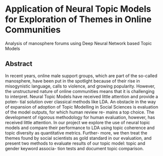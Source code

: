 # Application of Neural Topic Models for Exploration of Themes in Online Communities

Analysis of manosphere forums using Deep Neural Network based Topic Models

## Abstract 

In recent years, online male support groups, which are part of the so-called manosphere, have been put in the spotlight because of their rise in misogynistic language, calls to violence, and growing popularity. However, the unstructured nature of online communities means that it is challenging to interpret. Neural Topic Models have received little attention and provide a poten- tial solution over classical methods like LDA. An obstacle in the way of expansion of adoption of Topic Modelling in Social Sciences is evaluation of the model outputs, for which human review re- mains a top choice. The development of rigorous methodology for human evaluation, however, has received little attention. In our project we explore the use of neural topic models and compare their performance to LDA using topic coherence and topic diversity as quantitative metrics. Further- more, we then treat the themes found by social scientists as gold standard in our evaluation, and present two methods to evaluate results of our topic model: topic and gender keyword associa- tion tests and document topic comparison.
